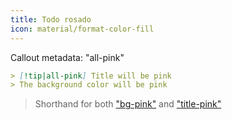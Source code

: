 ```yaml
---
title: Todo rosado
icon: material/format-color-fill
---
```


Callout metadata: "all-pink"

```md
> [!tip|all-pink] Title will be pink
> The background color will be pink
```
> Shorthand for both ["bg-pink"](../bg-styling/page-6.md)
> and ["title-pink"](../title-styling/page-6.md)

